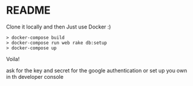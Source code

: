 # README

Clone it locally and then Just use Docker :)

```
> docker-compose build
> docker-compose run web rake db:setup
> docker-compose up
```
Voila!

ask for the key and secret for the google authentication or set up you own in th developer console
